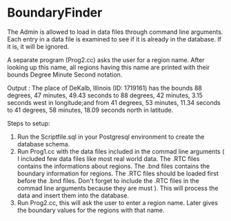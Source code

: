 # BoundaryFinder

The Admin is allowed to load in data files through command line arguments. Each entry in a data file is examined to see if it is already
in the database. If it is, it will be ignored.

A separate program (Prog2.cc) asks the user for a region name. After looking up this name, all regions having this name are printed with their bounds Degree Minute Second notation.

Output :  The place of DeKalb, Illinois (ID: 1719161) has the bounds 88 degrees, 47 minutes, 49.43 seconds to 88 degrees, 42 minutes, 3.15 seconds west in longitude;and from 41 degrees, 53 minutes, 11.34 seconds to 41 degrees, 58 minutes, 18.09 seconds north in latitude.

Steps to setup:
1. Run the Scriptfile.sql in your Postgresql environment to create the database schema.
2. Run Prog1.cc with the data files included in the commad line arguments ( I included few data files like most real world data. The .RTC files contains the informations about regions. The .bnd files contains the boundary information for regions. The .RTC files should be loaded first before the .bnd files. Don't forget to include the .RTC files in the commad line arguments because they are must ). This will process the data and insert them into the database.
3. Run Prog2.cc, this will ask the user to enter a region name. Later gives the boundary values for the regions with that name.
